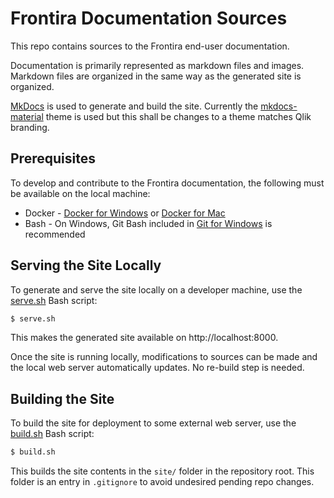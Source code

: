 # Frontira Documentation Sources

This repo contains sources to the Frontira end-user documentation.

Documentation is primarily represented as markdown files and images. Markdown files are organized in the same way as the generated site is organized.

[MkDocs](http://www.mkdocs.org) is used to generate and build the site. Currently the [mkdocs-material](https://github.com/squidfunk/mkdocs-material) theme is used but this shall be changes to a theme matches Qlik branding.

## Prerequisites

To develop and contribute to the Frontira documentation, the following must be available on the local machine:

- Docker - [Docker for Windows](https://www.docker.com/docker-windows) or [Docker for Mac](https://www.docker.com/docker-mac)
- Bash - On Windows, Git Bash included in [Git for Windows](https://git-for-windows.github.io/) is recommended

## Serving the Site Locally

To generate and serve the site locally on a developer machine, use the [serve.sh](./serve.sh) Bash script:

```sh
$ serve.sh
```

This makes the generated site available on http://localhost:8000.

Once the site is running locally, modifications to sources can be made and the local web server automatically updates. No re-build step is needed.

## Building the Site

To build the site for deployment to some external web server, use the [build.sh](./build.sh) Bash script:

```sh
$ build.sh
```

This builds the site contents in the `site/` folder in the repository root. This folder is an entry in `.gitignore` to avoid undesired pending repo changes.

